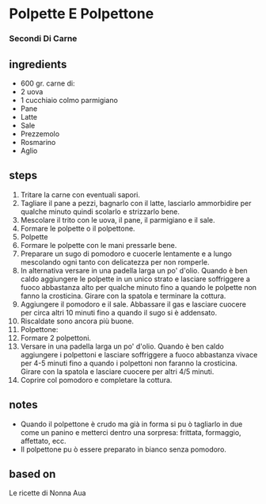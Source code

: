 



# Polpette E Polpettone
  
### Secondi Di Carne
## ingredients
  
* 600 gr. carne di:   
* 2 uova  
* 1 cucchiaio colmo parmigiano  
* Pane  
* Latte  
* Sale  
* Prezzemolo  
* Rosmarino  
* Aglio
## steps
  
1. Tritare la carne con eventuali sapori.  
1. Tagliare il pane a pezzi, bagnarlo con il latte, lasciarlo ammorbidire per qualche minuto quindi scolarlo e strizzarlo bene.  
1. Mescolare il trito con le uova, il pane, il parmigiano e il sale.   
1. Formare le polpette o il polpettone.  
1. Polpette  
1. Formare le polpette con le mani pressarle bene.  
1. Preparare un sugo di pomodoro e cuocerle lentamente e a lungo mescolando ogni tanto con delicatezza per non romperle.   
1. In alternativa versare in una padella larga un po' d'olio. Quando è ben caldo aggiungere le polpette in un unico strato e lasciare soffriggere a fuoco abbastanza alto per qualche minuto fino a quando le polpette non fanno la crosticina. Girare con la spatola e terminare la cottura.  
1. Aggiungere il pomodoro e il sale. Abbassare il gas e lasciare cuocere per circa altri 10 minuti fino a quando il sugo si è addensato.  
1. Riscaldate sono ancora più buone.  
1. Polpettone:  
1. Formare 2 polpettoni.  
1. Versare in una padella larga un po' d'olio. Quando è ben caldo aggiungere i polpettoni e lasciare soffriggere a fuoco abbastanza vivace per 4-5 minuti fino a quando i polpettoni non faranno la crosticina. Girare con la spatola e lasciare cuocere per altri 4/5 minuti.  
1. Coprire col pomodoro e completare la cottura.
## notes
  
* Quando il polpettone è crudo ma già in forma si pu ò tagliarlo in due come un panino e metterci dentro una sorpresa: frittata, formaggio, affettato, ecc.  
* Il polpettone pu ò essere preparato in bianco senza pomodoro.
## based on
  
Le ricette di Nonna Aua
